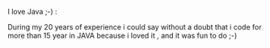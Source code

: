 I love Java ;-) :

During my 20 years of experience i could say without a doubt that i code for more 
than 15 year in JAVA because i loved it , and it was fun to do ;-)

